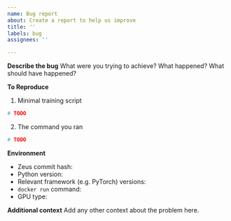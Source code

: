 ```yaml
---
name: Bug report
about: Create a report to help us improve
title: ''
labels: bug
assignees: ''

---
```


**Describe the bug**
What were you trying to achieve? What happened? What should have happened?

**To Reproduce**
1. Minimal training script

```python
# TODO
```

2. The command you ran

```sh
# TODO
```

**Environment**
- Zeus commit hash: 
- Python version: 
- Relevant framework (e.g. PyTorch) versions: 
- `docker run` command: 
- GPU type: 

**Additional context**
Add any other context about the problem here.

